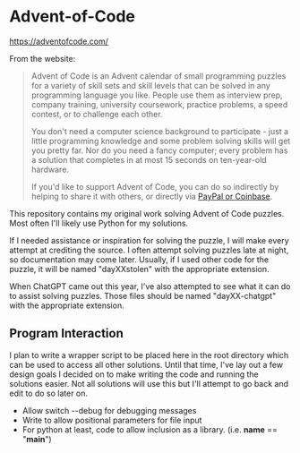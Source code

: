 # Advent-of-Code
https://adventofcode.com/

From the website:

>Advent of Code is an Advent calendar of small programming puzzles for a variety of skill sets and skill levels that can be solved in any programming language you like. People use them as interview prep, company training, university coursework, practice problems, a speed contest, or to challenge each other.
>
>You don't need a computer science background to participate - just a little programming knowledge and some problem solving skills will get you pretty far. Nor do you need a fancy computer; every problem has a solution that completes in at most 15 seconds on ten-year-old hardware.
>
>If you'd like to support Advent of Code, you can do so indirectly by helping to share it with others, or directly via [PayPal or Coinbase](https://adventofcode.com/2022/support).

This repository contains my original work solving Advent of Code puzzles. Most often I'll likely use Python for my solutions.

If I needed assistance or inspiration for solving the puzzle, I will make every attempt at crediting the source. I often attempt solving puzzles late at night, so documentation may come later. Usually, if I used other code for the puzzle, it will be named "dayXXstolen" with the appropriate extension.

When ChatGPT came out this year, I've also attempted to see what it can do to assist solving puzzles. Those files should be named "dayXX-chatgpt" with the appropriate extension.

## Program Interaction

I plan to write a wrapper script to be placed here in the root directory which can be used to access all other solutions. Until that time, I've lay out a few design goals I decided on to make writing the code and running the solutions easier. Not all solutions will use this but I'll attempt to go back and edit to do so later on.

- Allow switch --debug for debugging messages
- Write to allow positional parameters for file input
- For python at least, code to allow inclusion as a library. (i.e. __name__ == "__main__")
